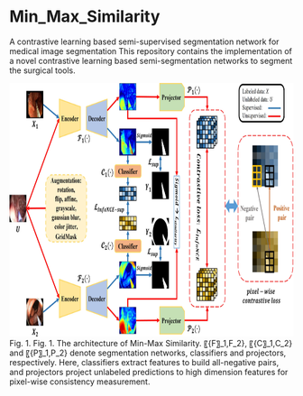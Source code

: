 # Min_Max_Similarity
A contrastive learning based semi-supervised segmentation network for medical image segmentation
This repository contains the implementation of a novel contrastive learning based semi-segmentation networks to segment the surgical tools.
<div align=center><img src="https://github.com/AngeLouCN/Min_Max_Similarity/blob/main/img/mms.jpg" width="1000" height="450" alt="Result"/></div>
Fig. 1. Fig. 1. The architecture of Min-Max Similarity. 〖{F〗_1,F_2}, 〖{C〗_1,C_2} and 〖{P〗_1,P_2} denote segmentation networks, classifiers and projectors, respectively. Here, classifiers extract features to build all-negative pairs, and projectors project unlabeled predictions to high dimension features for pixel-wise consistency measurement.
